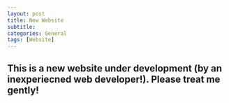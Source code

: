 ```yaml
---
layout: post
title: New Website
subtitle: 
categories: General
tags: [Website]
---
```


## This is a new website under development (by an inexperiecned web developer!).  Please treat me gently! 


